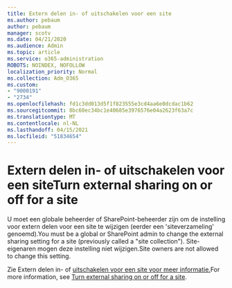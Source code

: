 ```yaml
---
title: Extern delen in- of uitschakelen voor een site
ms.author: pebaum
author: pebaum
manager: scotv
ms.date: 04/21/2020
ms.audience: Admin
ms.topic: article
ms.service: o365-administration
ROBOTS: NOINDEX, NOFOLLOW
localization_priority: Normal
ms.collection: Adm_O365
ms.custom:
- "9000191"
- "2734"
ms.openlocfilehash: fd1c3dd013d5f1f823555e3cd4aa6e0dcdac1b62
ms.sourcegitcommit: 8bc60ec34bc1e40685e3976576e04a2623f63a7c
ms.translationtype: MT
ms.contentlocale: nl-NL
ms.lasthandoff: 04/15/2021
ms.locfileid: "51834654"
---
```

# <a name="turn-external-sharing-on-or-off-for-a-site"></a><span data-ttu-id="ad341-102">Extern delen in- of uitschakelen voor een site</span><span class="sxs-lookup"><span data-stu-id="ad341-102">Turn external sharing on or off for a site</span></span>

<span data-ttu-id="ad341-103">U moet een globale beheerder of SharePoint-beheerder zijn om de instelling voor extern delen voor een site te wijzigen (eerder een 'siteverzameling' genoemd).</span><span class="sxs-lookup"><span data-stu-id="ad341-103">You must be a global or SharePoint admin to change the external sharing setting for a site (previously called a "site collection").</span></span> <span data-ttu-id="ad341-104">Site-eigenaren mogen deze instelling niet wijzigen.</span><span class="sxs-lookup"><span data-stu-id="ad341-104">Site owners are not allowed to change this setting.</span></span> 

<span data-ttu-id="ad341-105">Zie Extern delen in- of [uitschakelen voor een site voor meer informatie.](https://docs.microsoft.com/sharepoint/change-external-sharing-site)</span><span class="sxs-lookup"><span data-stu-id="ad341-105">For more information, see [Turn external sharing on or off for a site](https://docs.microsoft.com/sharepoint/change-external-sharing-site).</span></span>
